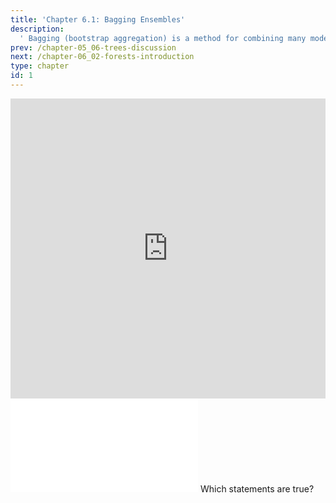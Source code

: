 ```yaml
---
title: 'Chapter 6.1: Bagging Ensembles'
description:
  ' Bagging (bootstrap aggregation) is a method for combining many models into a meta-model, which often works much better than its individual components. This chapter teaches you the basic idea of bagging and explains why and when bagging works.'
prev: /chapter-05_06-trees-discussion
next: /chapter-06_02-forests-introduction
type: chapter
id: 1
---
```


<exercise id="1" title="Video Lecture">

<iframe width="100%" height="480" src="https://www.youtube.com/embed/hRBeeFpfMZQ" frameborder="0" allow="accelerometer; autoplay; encrypted-media; gyroscope; picture-in-picture" allowfullscreen></iframe>

</exercise>

<exercise id="2" title="Slides">

<object data="pdfs/6/slides-forests-bagging.pdf" type="application/pdf" style="width:100%;height:480px">
    <embed src="pdfs/6/slides-forests-bagging.pdf" type="application/pdf" />
</object>

</exercise>



<exercise id="3" title="Quiz">
Which statements are true?
<choice>
<opt text="Bagging works best for unstable learners." correct="true">
</opt>
<opt text="For stable estimation methods, bagging mostly degrades performance.">
</opt>
</choice>
</exercise>